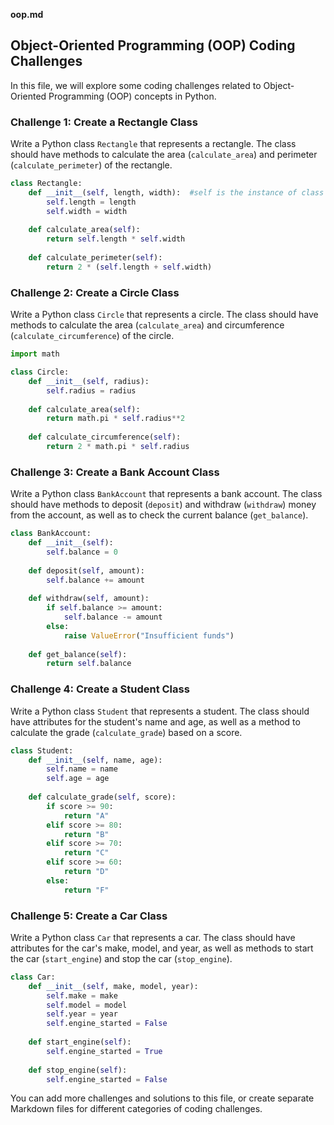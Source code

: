 **oop.md**

## Object-Oriented Programming (OOP) Coding Challenges

In this file, we will explore some coding challenges related to Object-Oriented Programming (OOP) concepts in Python.

### Challenge 1: Create a Rectangle Class

Write a Python class `Rectangle` that represents a rectangle. The class should have methods to calculate the area (`calculate_area`) and perimeter (`calculate_perimeter`) of the rectangle.

```python
class Rectangle:
    def __init__(self, length, width):  #self is the instance of class Rectangle
        self.length = length
        self.width = width
        
    def calculate_area(self):
        return self.length * self.width
    
    def calculate_perimeter(self):
        return 2 * (self.length + self.width)
```

### Challenge 2: Create a Circle Class

Write a Python class `Circle` that represents a circle. The class should have methods to calculate the area (`calculate_area`) and circumference (`calculate_circumference`) of the circle.

```python
import math

class Circle:
    def __init__(self, radius):
        self.radius = radius
        
    def calculate_area(self):
        return math.pi * self.radius**2
    
    def calculate_circumference(self):
        return 2 * math.pi * self.radius
```

### Challenge 3: Create a Bank Account Class

Write a Python class `BankAccount` that represents a bank account. The class should have methods to deposit (`deposit`) and withdraw (`withdraw`) money from the account, as well as to check the current balance (`get_balance`).

```python
class BankAccount:
    def __init__(self):
        self.balance = 0
        
    def deposit(self, amount):
        self.balance += amount
        
    def withdraw(self, amount):
        if self.balance >= amount:
            self.balance -= amount
        else:
            raise ValueError("Insufficient funds")
            
    def get_balance(self):
        return self.balance
```

### Challenge 4: Create a Student Class

Write a Python class `Student` that represents a student. The class should have attributes for the student's name and age, as well as a method to calculate the grade (`calculate_grade`) based on a score.

```python
class Student:
    def __init__(self, name, age):
        self.name = name
        self.age = age
        
    def calculate_grade(self, score):
        if score >= 90:
            return "A"
        elif score >= 80:
            return "B"
        elif score >= 70:
            return "C"
        elif score >= 60:
            return "D"
        else:
            return "F"
```

### Challenge 5: Create a Car Class

Write a Python class `Car` that represents a car. The class should have attributes for the car's make, model, and year, as well as methods to start the car (`start_engine`) and stop the car (`stop_engine`).

```python
class Car:
    def __init__(self, make, model, year):
        self.make = make
        self.model = model
        self.year = year
        self.engine_started = False
        
    def start_engine(self):
        self.engine_started = True
        
    def stop_engine(self):
        self.engine_started = False
```

You can add more challenges and solutions to this file, or create separate Markdown files for different categories of coding challenges.
